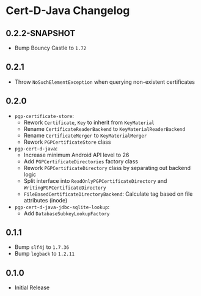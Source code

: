 <!--
SPDX-FileCopyrightText: 2022 Paul Schaub <info@pgpainless.org>
SPDX-License-Identifier: CC0-1.0
-->

# Cert-D-Java Changelog

## 0.2.2-SNAPSHOT
- Bump Bouncy Castle to `1.72`

## 0.2.1
- Throw `NoSuchElementException` when querying non-existent certificates

## 0.2.0
- `pgp-certificate-store`:
  - Rework `Certificate`, `Key` to inherit from `KeyMaterial`
  - Rename `CertificateReaderBackend` to `KeyMaterialReaderBackend`
  - Rename `CertificateMerger` to `KeyMaterialMerger`
  - Rework `PGPCertificateStore` class
- `pgp-cert-d-java`:
  - Increase minimum Android API level to 26
  - Add `PGPCertificateDirectories` factory class
  - Rework `PGPCertificateDirectory` class by separating out backend logic
  - Split interface into `ReadOnlyPGPCertificateDirectory` and `WritingPGPCertificateDirectory`
  - `FileBasedCertificateDirectoryBackend`: Calculate tag based on file attributes (inode)
- `pgp-cert-d-java-jdbc-sqlite-lookup`:
  - Add `DatabaseSubkeyLookupFactory`

## 0.1.1
- Bump `slf4j` to `1.7.36`
- Bump `logback` to `1.2.11` 

## 0.1.0
- Initial Release

